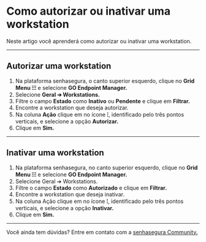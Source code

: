 # Como autorizar ou inativar uma workstation

Neste artigo você aprenderá como autorizar ou inativar uma workstation.

* * *

## Autorizar uma workstation

1. Na plataforma senhasegura, o canto superior esquerdo, clique no **Grid Menu ⁝⁝⁝** e selecione **GO Endpoint Manager.**
2. Selecione **Geral ➔ Workstations.**
3. Filtre o campo **Estado** como **Inativo** ou **Pendente** e clique em **Filtrar.**
4. Encontre a workstation que deseja autorizar.
5. Na coluna **Ação** clique em no ícone **⁝**, identificado pelo três pontos verticais, e selecione a opção **Autorizar.**
6. Clique em **Sim.**

* * *

## Inativar uma workstation

1. Na plataforma senhasegura, no canto superior esquerdo, clique no **Grid Menu ⁝⁝⁝** e selecione **GO Endpoint Manager.**
2. Selecione Geral ➔ Workstations.
3. Filtre o campo **Estado** como **Autorizado** e clique em **Filtrar.**
4. Encontre a workstation que deseja inativar.
5. Na coluna Ação clique em no ícone **⁝**, identificado pelo três pontos verticais, e selecione a opção **Inativar.**
6. Clique em **Sim.**

* * *

Você ainda tem dúvidas? Entre em contato com a [senhasegura Community.](https://community.senhasegura.io/)
